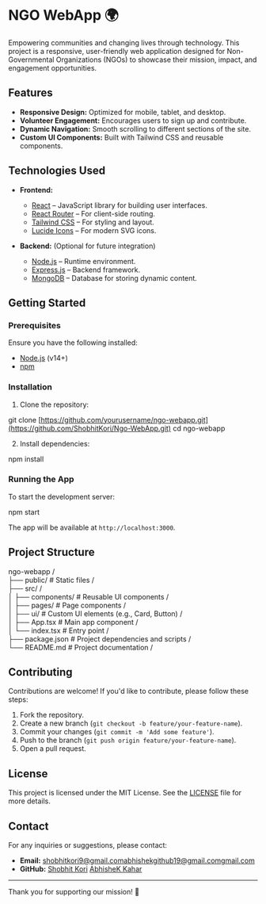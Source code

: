 # NGO WebApp 🌍

Empowering communities and changing lives through technology. This project is a responsive, user-friendly web application designed for Non-Governmental Organizations (NGOs) to showcase their mission, impact, and engagement opportunities.

## Features

- **Responsive Design:** Optimized for mobile, tablet, and desktop.
- **Volunteer Engagement:** Encourages users to sign up and contribute.
- **Dynamic Navigation:** Smooth scrolling to different sections of the site.
- **Custom UI Components:** Built with Tailwind CSS and reusable components.

## Technologies Used

- **Frontend:**
  - [React](https://reactjs.org/) – JavaScript library for building user interfaces.
  - [React Router](https://reactrouter.com/) – For client-side routing.
  - [Tailwind CSS](https://tailwindcss.com/) – For styling and layout.
  - [Lucide Icons](https://lucide.dev/) – For modern SVG icons.

- **Backend:** (Optional for future integration)
  - [Node.js](https://nodejs.org/) – Runtime environment.
  - [Express.js](https://expressjs.com/) – Backend framework.
  - [MongoDB](https://www.mongodb.com/) – Database for storing dynamic content.

## Getting Started

### Prerequisites

Ensure you have the following installed:

- [Node.js](https://nodejs.org/) (v14+)
- [npm](https://www.npmjs.com/) 

### Installation

1. Clone the repository:

git clone [https://github.com/yourusername/ngo-webapp.git](https://github.com/ShobhitKori/Ngo-WebApp.git)
cd ngo-webapp

2. Install dependencies:

npm install

### Running the App

To start the development server:

npm start

The app will be available at `http://localhost:3000`.

## Project Structure

ngo-webapp                                                              /<br>
├── public/             # Static files                                  /<br>
├── src/                                                                /<br>
│   ├── components/     # Reusable UI components                        /<br>
│   ├── pages/          # Page components                               /<br>
│   ├── ui/             # Custom UI elements (e.g., Card, Button)       /<br>
│   ├── App.tsx         # Main app component                            /<br>
│   └── index.tsx       # Entry point                                   /<br>
├── package.json        # Project dependencies and scripts              /<br>
└── README.md           # Project documentation                         /<br>

## Contributing

Contributions are welcome! If you'd like to contribute, please follow these steps:

1. Fork the repository.
2. Create a new branch (`git checkout -b feature/your-feature-name`).
3. Commit your changes (`git commit -m 'Add some feature'`).
4. Push to the branch (`git push origin feature/your-feature-name`).
5. Open a pull request.

## License

This project is licensed under the MIT License. See the [LICENSE](LICENSE) file for more details.

## Contact

For any inquiries or suggestions, please contact:

- **Email:** [shobhitkori9@gmail.com](mailto:youremail@example.com)[abhishekgithub19@gmail.comgmail.com](mailto:youremail@example.com)
- **GitHub:** [Shobhit Kori](https://github.com/ShobhitKori) [AbhisheK Kahar](https://github.com/abhishek19kahar)

---

Thank you for supporting our mission! 🌟